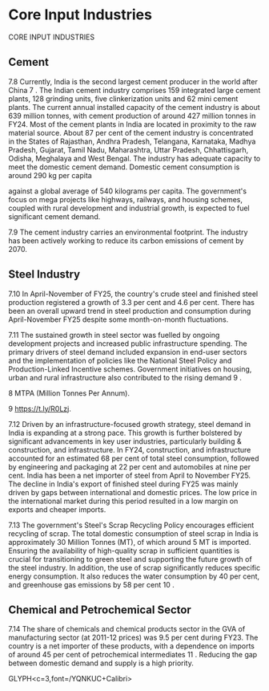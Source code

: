 # Core Input Industries

CORE INPUT INDUSTRIES

## Cement

7.8 Currently, India is the second largest cement producer in the world after China 7 . The Indian cement industry comprises 159 integrated large cement plants, 128 grinding units, five clinkerization units and 62 mini cement plants. The current annual installed capacity of the cement industry is about 639 million tonnes, with cement production of around 427 million tonnes in FY24. Most of the cement plants in India are located in proximity to the raw material source. About 87 per cent of the cement industry is concentrated  in  the  States  of  Rajasthan,  Andhra  Pradesh,  Telangana,  Karnataka, Madhya  Pradesh,  Gujarat,  Tamil  Nadu,  Maharashtra,  Uttar  Pradesh,  Chhattisgarh, Odisha, Meghalaya and West Bengal. The industry has adequate capacity to meet the domestic cement demand. Domestic cement consumption is around 290 kg per capita

against a global average of 540 kilograms per capita. The government's focus on mega projects like highways, railways, and housing schemes, coupled with rural development and industrial growth, is expected to fuel significant cement demand.

<!-- image -->

7.9 The cement industry carries an environmental footprint. The industry has been actively working to reduce its carbon emissions of cement by 2070.

## Steel Industry

7.10 In April-November of FY25, the country's crude steel and finished steel production registered a growth of 3.3 per cent and 4.6 per cent. There has been an overall upward trend in steel production and consumption during April-November FY25 despite some month-on-month fluctuations.

7.11  The sustained growth in steel sector was fuelled by ongoing development projects and  increased  public  infrastructure  spending.  The  primary  drivers  of  steel  demand included  expansion  in  end-user  sectors  and  the  implementation  of  policies  like  the National Steel Policy and Production-Linked Incentive schemes. Government initiatives on housing, urban and rural infrastructure also contributed to the rising demand 9 .

8 MTPA (Million Tonnes Per Annum).

9  https://t.ly/R0Lzj.

<!-- image -->

7.12   Driven  by  an  infrastructure-focused  growth  strategy,  steel  demand  in  India is  expanding  at  a  strong  pace.  This  growth  is  further  bolstered  by  significant advancements  in  key  user  industries,  particularly  building  &amp;  construction,  and infrastructure. In FY24,  construction, and infrastructure accounted for an estimated 68 per cent of total steel consumption, followed by engineering and packaging at 22 per cent and automobiles at nine per cent. India has been a net importer of steel from April to November FY25. The decline in India's export of finished steel during FY25 was mainly driven by gaps between international and domestic prices. The low price in the international market during this period resulted in a low margin on exports and cheaper imports.

7.13    The  government's Steel's Scrap Recycling Policy encourages efficient recycling of scrap. The total domestic consumption of steel scrap in India is approximately 30 Million  Tonnes  (MT),  of  which  around  5  MT  is  imported.  Ensuring  the  availability of high-quality scrap in sufficient quantities is crucial for transitioning to green steel and supporting the future growth of the steel industry. In addition, the use of scrap significantly reduces specific energy consumption. It also reduces the water consumption by 40 per cent, and greenhouse gas emissions by 58 per cent 10 .

## Chemical and Petrochemical Sector

7.14 The share of chemicals and chemical products sector in the GVA of manufacturing sector (at 2011-12 prices) was 9.5 per cent during FY23. The country is a net importer of these products, with a dependence on imports of around 45 per cent of petrochemical intermediates 11 .  Reducing  the  gap  between  domestic  demand  and  supply  is  a  high priority.

GLYPH&lt;c=3,font=/YQNKUC+Calibri&gt;

<!-- image -->

##